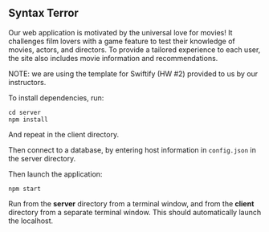 ## Syntax Terror

Our web application is motivated by the universal love for movies! It challenges film lovers with a game feature to test their knowledge of movies, actors, and directors. To provide a tailored experience to each user, the site also includes movie information and recommendations.

NOTE: we are using the template for Swiftify (HW #2) provided to us by our instructors. 

To install dependencies, run:

```
cd server
npm install
````

And repeat in the client directory. 

Then connect to a database, by entering host information in  `config.json` in the server directory.

Then launch the application: 
```
npm start
```
Run from the **server** directory from a terminal window, and from the **client** directory from a separate terminal window. This should automatically launch the localhost.
